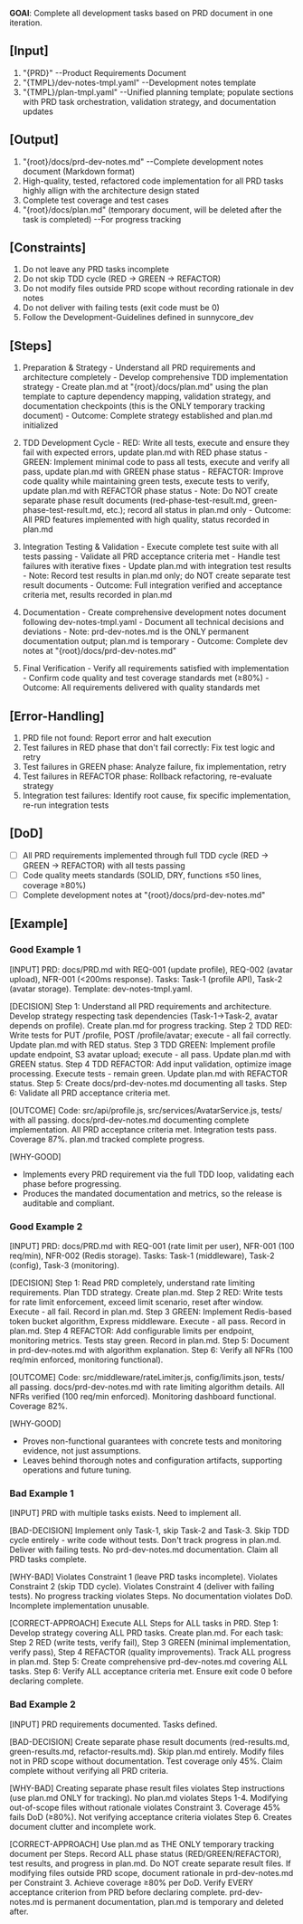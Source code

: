 **GOAl**: Complete all development tasks based on PRD document in one iteration.

## [Input]
  1. "{PRD}" --Product Requirements Document
  2. "{TMPL}/dev-notes-tmpl.yaml" --Development notes template
  3. "{TMPL}/plan-tmpl.yaml" --Unified planning template; populate sections with PRD task orchestration, validation strategy, and documentation updates

## [Output]
  1. "{root}/docs/prd-dev-notes.md" --Complete development notes document (Markdown format)
  2. High-quality, tested, refactored code implementation for all PRD tasks highly allign with the architecture design stated
  3. Complete test coverage and test cases
  4. "{root}/docs/plan.md" (temporary document, will be deleted after the task is completed) --For progress tracking

## [Constraints]
  1. Do not leave any PRD tasks incomplete
  2. Do not skip TDD cycle (RED → GREEN → REFACTOR)
  3. Do not modify files outside PRD scope without recording rationale in dev notes
  4. Do not deliver with failing tests (exit code must be 0)
  5. Follow the Development-Guidelines defined in sunnycore_dev

## [Steps]
  1. Preparation & Strategy
    - Understand all PRD requirements and architecture completely
    - Develop comprehensive TDD implementation strategy
    - Create plan.md at "{root}/docs/plan.md" using the plan template to capture dependency mapping, validation strategy, and documentation checkpoints (this is the ONLY temporary tracking document)
    - Outcome: Complete strategy established and plan.md initialized

  2. TDD Development Cycle
    - RED: Write all tests, execute and ensure they fail with expected errors, update plan.md with RED phase status
    - GREEN: Implement minimal code to pass all tests, execute and verify all pass, update plan.md with GREEN phase status
    - REFACTOR: Improve code quality while maintaining green tests, execute tests to verify, update plan.md with REFACTOR phase status
    - Note: Do NOT create separate phase result documents (red-phase-test-result.md, green-phase-test-result.md, etc.); record all status in plan.md only
    - Outcome: All PRD features implemented with high quality, status recorded in plan.md

  3. Integration Testing & Validation
    - Execute complete test suite with all tests passing
    - Validate all PRD acceptance criteria met
    - Handle test failures with iterative fixes
    - Update plan.md with integration test results
    - Note: Record test results in plan.md only; do NOT create separate test result documents
    - Outcome: Full integration verified and acceptance criteria met, results recorded in plan.md

  4. Documentation
    - Create comprehensive development notes document following dev-notes-tmpl.yaml
    - Document all technical decisions and deviations
    - Note: prd-dev-notes.md is the ONLY permanent documentation output; plan.md is temporary
    - Outcome: Complete dev notes at "{root}/docs/prd-dev-notes.md"

  5. Final Verification
    - Verify all requirements satisfied with implementation
    - Confirm code quality and test coverage standards met (≥80%)
    - Outcome: All requirements delivered with quality standards met


## [Error-Handling]
  1. PRD file not found: Report error and halt execution
  2. Test failures in RED phase that don't fail correctly: Fix test logic and retry
  3. Test failures in GREEN phase: Analyze failure, fix implementation, retry
  4. Test failures in REFACTOR phase: Rollback refactoring, re-evaluate strategy
  5. Integration test failures: Identify root cause, fix specific implementation, re-run integration tests

## [DoD]
  - [ ] All PRD requirements implemented through full TDD cycle (RED → GREEN → REFACTOR) with all tests passing
  - [ ] Code quality meets standards (SOLID, DRY, functions ≤50 lines, coverage ≥80%)
  - [ ] Complete development notes at "{root}/docs/prd-dev-notes.md"

## [Example]

### Good Example 1
[INPUT]
PRD: docs/PRD.md with REQ-001 (update profile), REQ-002 (avatar upload), NFR-001 (<200ms response). Tasks: Task-1 (profile API), Task-2 (avatar storage). Template: dev-notes-tmpl.yaml.

[DECISION]
Step 1: Understand all PRD requirements and architecture. Develop strategy respecting task dependencies (Task-1→Task-2, avatar depends on profile). Create plan.md for progress tracking. Step 2 TDD RED: Write tests for PUT /profile, POST /profile/avatar; execute - all fail correctly. Update plan.md with RED status. Step 3 TDD GREEN: Implement profile update endpoint, S3 avatar upload; execute - all pass. Update plan.md with GREEN status. Step 4 TDD REFACTOR: Add input validation, optimize image processing. Execute tests - remain green. Update plan.md with REFACTOR status. Step 5: Create docs/prd-dev-notes.md documenting all tasks. Step 6: Validate all PRD acceptance criteria met.

[OUTCOME]
Code: src/api/profile.js, src/services/AvatarService.js, tests/ with all passing. docs/prd-dev-notes.md documenting complete implementation. All PRD acceptance criteria met. Integration tests pass. Coverage 87%. plan.md tracked complete progress.

[WHY-GOOD]
- Implements every PRD requirement via the full TDD loop, validating each phase before progressing.
- Produces the mandated documentation and metrics, so the release is auditable and compliant.

### Good Example 2
[INPUT]
PRD: docs/PRD.md with REQ-001 (rate limit per user), NFR-001 (100 req/min), NFR-002 (Redis storage). Tasks: Task-1 (middleware), Task-2 (config), Task-3 (monitoring).

[DECISION]
Step 1: Read PRD completely, understand rate limiting requirements. Plan TDD strategy. Create plan.md. Step 2 RED: Write tests for rate limit enforcement, exceed limit scenario, reset after window. Execute - all fail. Record in plan.md. Step 3 GREEN: Implement Redis-based token bucket algorithm, Express middleware. Execute - all pass. Record in plan.md. Step 4 REFACTOR: Add configurable limits per endpoint, monitoring metrics. Tests stay green. Record in plan.md. Step 5: Document in prd-dev-notes.md with algorithm explanation. Step 6: Verify all NFRs (100 req/min enforced, monitoring functional).

[OUTCOME]
Code: src/middleware/rateLimiter.js, config/limits.json, tests/ all passing. docs/prd-dev-notes.md with rate limiting algorithm details. All NFRs verified (100 req/min enforced). Monitoring dashboard functional. Coverage 82%.

[WHY-GOOD]
- Proves non-functional guarantees with concrete tests and monitoring evidence, not just assumptions.
- Leaves behind thorough notes and configuration artifacts, supporting operations and future tuning.

### Bad Example 1
[INPUT]
PRD with multiple tasks exists. Need to implement all.

[BAD-DECISION]
Implement only Task-1, skip Task-2 and Task-3. Skip TDD cycle entirely - write code without tests. Don't track progress in plan.md. Deliver with failing tests. No prd-dev-notes.md documentation. Claim all PRD tasks complete.

[WHY-BAD]
Violates Constraint 1 (leave PRD tasks incomplete). Violates Constraint 2 (skip TDD cycle). Violates Constraint 4 (deliver with failing tests). No progress tracking violates Steps. No documentation violates DoD. Incomplete implementation unusable.

[CORRECT-APPROACH]
Execute ALL Steps for ALL tasks in PRD. Step 1: Develop strategy covering ALL PRD tasks. Create plan.md. For each task: Step 2 RED (write tests, verify fail), Step 3 GREEN (minimal implementation, verify pass), Step 4 REFACTOR (quality improvements). Track ALL progress in plan.md. Step 5: Create comprehensive prd-dev-notes.md covering ALL tasks. Step 6: Verify ALL acceptance criteria met. Ensure exit code 0 before declaring complete.

### Bad Example 2
[INPUT]
PRD requirements documented. Tasks defined.

[BAD-DECISION]
Create separate phase result documents (red-results.md, green-results.md, refactor-results.md). Skip plan.md entirely. Modify files not in PRD scope without documentation. Test coverage only 45%. Claim complete without verifying all PRD criteria.

[WHY-BAD]
Creating separate phase result files violates Step instructions (use plan.md ONLY for tracking). No plan.md violates Steps 1-4. Modifying out-of-scope files without rationale violates Constraint 3. Coverage 45% fails DoD (≥80%). Not verifying acceptance criteria violates Step 6. Creates document clutter and incomplete work.

[CORRECT-APPROACH]
Use plan.md as THE ONLY temporary tracking document per Steps. Record ALL phase status (RED/GREEN/REFACTOR), test results, and progress in plan.md. Do NOT create separate result files. If modifying files outside PRD scope, document rationale in prd-dev-notes.md per Constraint 3. Achieve coverage ≥80% per DoD. Verify EVERY acceptance criterion from PRD before declaring complete. prd-dev-notes.md is permanent documentation, plan.md is temporary and deleted after.
